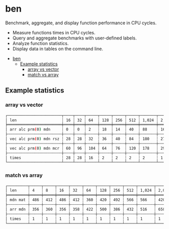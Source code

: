 # ben
Benchmark, aggregate, and display function performance in CPU cycles.

* Measure functions times in CPU cycles.
* Query and aggregate benchmarks with user-defined labels.
* Analyze function statistics.
* Display data in tables on the command line.

- [ben](#ben)
  - [Example statistics](#example-statistics)
    - [array vs vector](#array-vs-vector)
    - [match vs array](#match-vs-array)

## Example statistics

### array vs vector
```sh
┌────────────────────────┬────┬────┬─────┬─────┬─────┬─────┬───────┬───────┬───────┬───────┬────────┬────────┬────────┬─────────┐
│ len                    ┆ 16 ┆ 32 ┆ 64  ┆ 128 ┆ 256 ┆ 512 ┆ 1,024 ┆ 2,048 ┆ 4,096 ┆ 8,192 ┆ 16,384 ┆ 32,768 ┆ 65,536 ┆ 131,072 │
╞════════════════════════╪════╪════╪═════╪═════╪═════╪═════╪═══════╪═══════╪═══════╪═══════╪════════╪════════╪════════╪═════════╡
│ arr alc prm(0) mdn     ┆ 0  ┆ 0  ┆ 2   ┆ 18  ┆ 14  ┆ 40  ┆ 88    ┆ 160   ┆ 298   ┆ 580   ┆ 2,558  ┆ 5,698  ┆ 11,394 ┆ 22,844  │
├╌╌╌╌╌╌╌╌╌╌╌╌╌╌╌╌╌╌╌╌╌╌╌╌┼╌╌╌╌┼╌╌╌╌┼╌╌╌╌╌┼╌╌╌╌╌┼╌╌╌╌╌┼╌╌╌╌╌┼╌╌╌╌╌╌╌┼╌╌╌╌╌╌╌┼╌╌╌╌╌╌╌┼╌╌╌╌╌╌╌┼╌╌╌╌╌╌╌╌┼╌╌╌╌╌╌╌╌┼╌╌╌╌╌╌╌╌┼╌╌╌╌╌╌╌╌╌┤
│ vec alc prm(0) mdn rsz ┆ 28 ┆ 28 ┆ 32  ┆ 36  ┆ 40  ┆ 84  ┆ 180   ┆ 270   ┆ 524   ┆ 1,454 ┆ 2,870  ┆ 5,668  ┆ 11,432 ┆ 22,868  │
├╌╌╌╌╌╌╌╌╌╌╌╌╌╌╌╌╌╌╌╌╌╌╌╌┼╌╌╌╌┼╌╌╌╌┼╌╌╌╌╌┼╌╌╌╌╌┼╌╌╌╌╌┼╌╌╌╌╌┼╌╌╌╌╌╌╌┼╌╌╌╌╌╌╌┼╌╌╌╌╌╌╌┼╌╌╌╌╌╌╌┼╌╌╌╌╌╌╌╌┼╌╌╌╌╌╌╌╌┼╌╌╌╌╌╌╌╌┼╌╌╌╌╌╌╌╌╌┤
│ vec alc prm(0) mdn mcr ┆ 60 ┆ 96 ┆ 104 ┆ 64  ┆ 76  ┆ 120 ┆ 178   ┆ 296   ┆ 564   ┆ 1,490 ┆ 2,938  ┆ 5,698  ┆ 10,576 ┆ 22,854  │
├╌╌╌╌╌╌╌╌╌╌╌╌╌╌╌╌╌╌╌╌╌╌╌╌┼╌╌╌╌┼╌╌╌╌┼╌╌╌╌╌┼╌╌╌╌╌┼╌╌╌╌╌┼╌╌╌╌╌┼╌╌╌╌╌╌╌┼╌╌╌╌╌╌╌┼╌╌╌╌╌╌╌┼╌╌╌╌╌╌╌┼╌╌╌╌╌╌╌╌┼╌╌╌╌╌╌╌╌┼╌╌╌╌╌╌╌╌┼╌╌╌╌╌╌╌╌╌┤
│ times                  ┆ 28 ┆ 28 ┆ 16  ┆ 2   ┆ 2   ┆ 2   ┆ 2     ┆ 1     ┆ 1     ┆ 2     ┆ 1      ┆ 1      ┆ 1      ┆ 1       │
└────────────────────────┴────┴────┴─────┴─────┴─────┴─────┴───────┴───────┴───────┴───────┴────────┴────────┴────────┴─────────┘
```

### match vs array
```sh
┌─────────┬─────┬─────┬─────┬─────┬─────┬─────┬─────┬─────┬───────┬───────┬───────┬───────┐
│ len     ┆ 4   ┆ 8   ┆ 16  ┆ 32  ┆ 64  ┆ 128 ┆ 256 ┆ 512 ┆ 1,024 ┆ 2,048 ┆ 4,096 ┆ 8,192 │
╞═════════╪═════╪═════╪═════╪═════╪═════╪═════╪═════╪═════╪═══════╪═══════╪═══════╪═══════╡
│ mdn mat ┆ 486 ┆ 412 ┆ 486 ┆ 412 ┆ 360 ┆ 420 ┆ 492 ┆ 566 ┆ 566   ┆ 420   ┆ 494   ┆ 566   │
├╌╌╌╌╌╌╌╌╌┼╌╌╌╌╌┼╌╌╌╌╌┼╌╌╌╌╌┼╌╌╌╌╌┼╌╌╌╌╌┼╌╌╌╌╌┼╌╌╌╌╌┼╌╌╌╌╌┼╌╌╌╌╌╌╌┼╌╌╌╌╌╌╌┼╌╌╌╌╌╌╌┼╌╌╌╌╌╌╌┤
│ arr mdn ┆ 356 ┆ 360 ┆ 356 ┆ 358 ┆ 422 ┆ 500 ┆ 386 ┆ 432 ┆ 516   ┆ 658   ┆ 1,428 ┆ 2,716 │
├╌╌╌╌╌╌╌╌╌┼╌╌╌╌╌┼╌╌╌╌╌┼╌╌╌╌╌┼╌╌╌╌╌┼╌╌╌╌╌┼╌╌╌╌╌┼╌╌╌╌╌┼╌╌╌╌╌┼╌╌╌╌╌╌╌┼╌╌╌╌╌╌╌┼╌╌╌╌╌╌╌┼╌╌╌╌╌╌╌┤
│ times   ┆ 1   ┆ 1   ┆ 1   ┆ 1   ┆ 1   ┆ 1   ┆ 1   ┆ 1   ┆ 1     ┆ 1     ┆ 2     ┆ 4     │
└─────────┴─────┴─────┴─────┴─────┴─────┴─────┴─────┴─────┴───────┴───────┴───────┴───────┘
```

